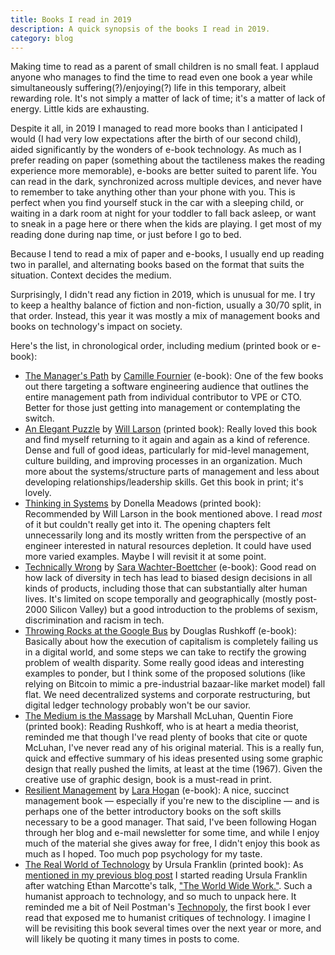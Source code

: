 ```yaml
---
title: Books I read in 2019
description: A quick synopsis of the books I read in 2019.
category: blog
---
```


Making time to read as a parent of small children is no small feat. I applaud anyone who manages to find the time to read even one book a year while simultaneously suffering(?)/enjoying(?) life in this temporary, albeit rewarding role. It's not simply a matter of lack of time; it's a matter of lack of energy. Little kids are exhausting.

Despite it all, in 2019 I managed to read more books than I anticipated I would (I had very low expectations after the birth of our second child), aided significantly by the wonders of e-book technology. As much as I prefer reading on paper (something about the tactileness makes the reading experience more memorable), e-books are better suited to parent life. You can read in the dark, synchronized across multiple devices, and never have to remember to take anything other than your phone with you. This is perfect when you find yourself stuck in the car with a sleeping child, or waiting in a dark room at night for your toddler to fall back asleep, or want to sneak in a page here or there when the kids are playing. I get most of my reading done during nap time, or just before I go to bed.

Because I tend to read a mix of paper and e-books, I usually end up reading two in parallel, and alternating books based on the format that suits the situation. Context decides the medium.

Surprisingly, I didn't read any fiction in 2019, which is unusual for me. I try to keep a healthy balance of fiction and non-fiction, usually a 30/70 split, in that order. Instead, this year it was mostly a mix of management books and books on technology's impact on society.

Here's the list, in chronological order, including medium (printed book or e-book):

* [The Manager's Path](http://www.worldcat.org/oclc/981123645) by [Camille Fournier](https://twitter.com/skamille) (e-book): One of the few books out there targeting a software engineering audience that outlines the entire management path from individual contributor to VPE or CTO. Better for those just getting into management or contemplating the switch.
* [An Elegant Puzzle](http://www.worldcat.org/oclc/1105154200) by [Will Larson](https://twitter.com/Lethain) (printed book): Really loved this book and find myself returning to it again and again as a kind of reference. Dense and full of good ideas, particularly for mid-level management, culture building, and improving processes in an organization. Much more about the systems/structure parts of management and less about developing relationships/leadership skills. Get this book in print; it's lovely.
* [Thinking in Systems](http://www.worldcat.org/oclc/952959579) by Donella Meadows (printed book): Recommended by Will Larson in the book mentioned above. I read _most_ of it but couldn't really get into it. The opening chapters felt unnecessarily long and its mostly written from the perspective of an engineer interested in natural resources depletion. It could have used more varied examples. Maybe I will revisit it at some point.
* [Technically Wrong](http://www.worldcat.org/oclc/1021803906) by [Sara Wachter-Boettcher](https://twitter.com/sara_ann_marie) (e-book): Good read on how lack of diversity in tech has lead to biased design decisions in all kinds of products, including those that can substantially alter human lives. It's limited on scope temporally and geographically (mostly post-2000 Silicon Valley) but a good introduction to the problems of sexism, discrimination and racism in tech.
* [Throwing Rocks at the Google Bus](http://www.worldcat.org/oclc/1027710762) by Douglas Rushkoff (e-book): Basically about how the execution of capitalism is completely failing us in a digital world, and some steps we can take to rectify the growing problem of wealth disparity. Some really good ideas and interesting examples to ponder, but I think some of the proposed solutions (like relying on Bitcoin to mimic a pre-industrial bazaar-like market model) fall flat. We need decentralized systems and corporate restructuring, but digital ledger technology probably won't be our savior.
* [The Medium is the Massage](http://www.worldcat.org/oclc/1035836796) by Marshall McLuhan, Quentin Fiore (printed book): Reading Rushkoff, who is at heart a media theorist, reminded me that though I've read plenty of books that cite or quote McLuhan, I've never read any of his original material. This is a really fun, quick and effective summary of his ideas presented using some graphic design that really pushed the limits, at least at the time (1967). Given the creative use of graphic design, book is a must-read in print.
* [Resilient Management](https://abookapart.com/products/resilient-management?_pos=1&_sid=5ea8f83c8&_ss=r) by [Lara Hogan](https://twitter.com/lara_hogan) (e-book): A nice, succinct management book — especially if you're new to the discipline — and is perhaps one of the better introductory books on the soft skills necessary to be a good manager. That said, I've been following Hogan through her blog and e-mail newsletter for some time, and while I enjoy much of the material she gives away for free, I didn't enjoy this book as much as I hoped. Too much pop psychology for my taste.
* [The Real World of Technology](https://houseofanansi.com/products/the-real-world-of-technology-digital) by Ursula Franklin (printed book): As [mentioned in my previous blog post](https://situated.blog/2019/12/distributed-teams-asynchronous) I started reading Ursula Franklin after watching Ethan Marcotte's talk, ["The World Wide Work."](https://ethanmarcotte.com/wrote/the-world-wide-work/). Such a humanist approach to technology, and so much to unpack here. It reminded me a bit of Neil Postman's [Technopoly](http://www.worldcat.org/oclc/865180381), the first book I ever read that exposed me to humanist critiques of technology. I imagine I will be revisiting this book several times over the next year or more, and will likely be quoting it many times in posts to come.

